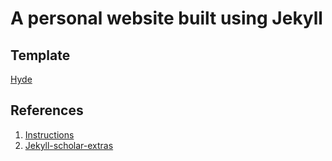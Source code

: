 # A personal website built using Jekyll

## Template
[Hyde](https://github.com/poole/hyde)

## References
1. [Instructions](https://gykovacsblog.wordpress.com/2017/05/12/building-a-simple-and-flexible-academic-like-website-in-6-easy-steps/)
2. [Jekyll-scholar-extras](https://git.uwaterloo.ca/caesr-pub/jekyll-scholar-extras)
